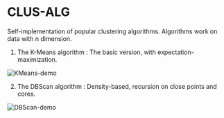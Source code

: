 # CLUS-ALG

Self-implementation of popular clustering algorithms.
Algorithms work on data with n dimension.

1) The K-Means algorithm : The basic version, with expectation-maximization.

![KMeans-demo](https://user-images.githubusercontent.com/45892555/200295040-08497adb-c79f-47e1-88dc-fa93c9c28edf.gif)

2) The DBScan algorithm : Density-based, recursion on close points and cores.

![DBScan-demo](https://user-images.githubusercontent.com/45892555/200295061-83eea895-9697-46ff-a272-9f7b78b62482.gif)



